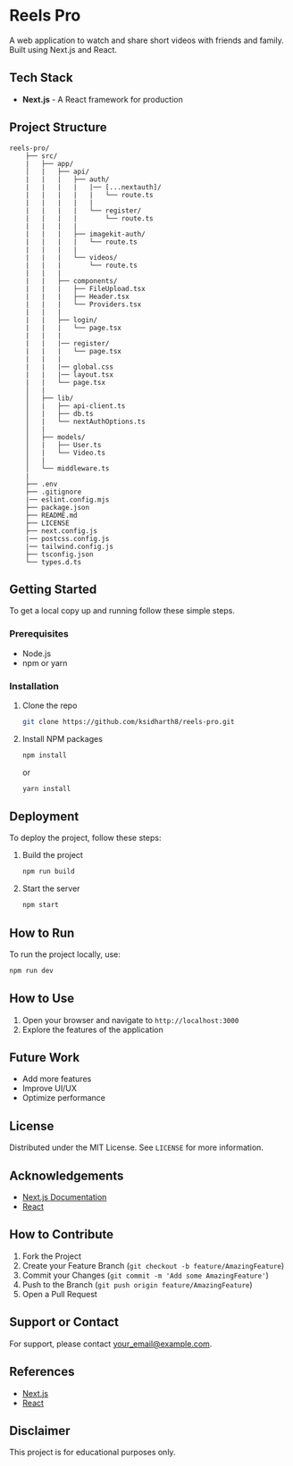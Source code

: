 # Reels Pro

A web application to watch and share short videos with friends and family. Built using Next.js and React.

## Tech Stack

-  **Next.js** - A React framework for production

## Project Structure

```
reels-pro/
    ├── src/
    |   ├── app/
    │   |   ├── api/
    |   |   |   ├── auth/
    |   |   |   |   |── [...nextauth]/
    |   |   |   |   |   └── route.ts
    |   |   |   |   |
    |   |   |   |   └── register/
    |   |   |   |       └── route.ts
    |   |   |   |
    |   |   |   ├── imagekit-auth/
    |   |   |   |   └── route.ts
    |   |   |   |
    |   |   |   └── videos/
    |   |   |       └── route.ts
    |   |   |
    |   |   ├── components/
    |   |   |   ├── FileUpload.tsx
    |   |   |   ├── Header.tsx
    |   |   |   └── Providers.tsx
    |   |   |
    |   |   ├── login/
    |   |   |   └── page.tsx
    |   |   |
    |   |   |── register/
    |   |   |   └── page.tsx
    |   |   |
    |   |   |── global.css
    |   |   |── layout.tsx
    |   |   └── page.tsx
    │   |
    │   ├── lib/
    │   |   ├── api-client.ts
    │   |   ├── db.ts
    │   |   └── nextAuthOptions.ts
    │   |
    │   ├── models/
    │   |   ├── User.ts
    │   |   └── Video.ts
    │   |
    │   └── middleware.ts
    |
    ├── .env
    ├── .gitignore
    |── eslint.config.mjs
    ├── package.json
    ├── README.md
    ├── LICENSE
    ├── next.config.js
    |── postcss.config.js
    |── tailwind.config.js
    ├── tsconfig.json
    └── types.d.ts
```

## Getting Started

To get a local copy up and running follow these simple steps.

### Prerequisites

-  Node.js
-  npm or yarn

### Installation

1. Clone the repo
   ```sh
   git clone https://github.com/ksidharth8/reels-pro.git
   ```
2. Install NPM packages
   ```sh
   npm install
   ```
   or
   ```sh
   yarn install
   ```

## Deployment

To deploy the project, follow these steps:

1. Build the project
   ```sh
   npm run build
   ```
2. Start the server
   ```sh
   npm start
   ```

## How to Run

To run the project locally, use:

```sh
npm run dev
```

## How to Use

1. Open your browser and navigate to `http://localhost:3000`
2. Explore the features of the application

## Future Work

-  Add more features
-  Improve UI/UX
-  Optimize performance

## License

Distributed under the MIT License. See `LICENSE` for more information.

## Acknowledgements

-  [Next.js Documentation](https://nextjs.org/docs)
-  [React](https://reactjs.org/)

## How to Contribute

1. Fork the Project
2. Create your Feature Branch (`git checkout -b feature/AmazingFeature`)
3. Commit your Changes (`git commit -m 'Add some AmazingFeature'`)
4. Push to the Branch (`git push origin feature/AmazingFeature`)
5. Open a Pull Request

## Support or Contact

For support, please contact [your_email@example.com](mailto:your_email@example.com).

## References

-  [Next.js](https://nextjs.org/)
-  [React](https://reactjs.org/)

## Disclaimer

This project is for educational purposes only.
